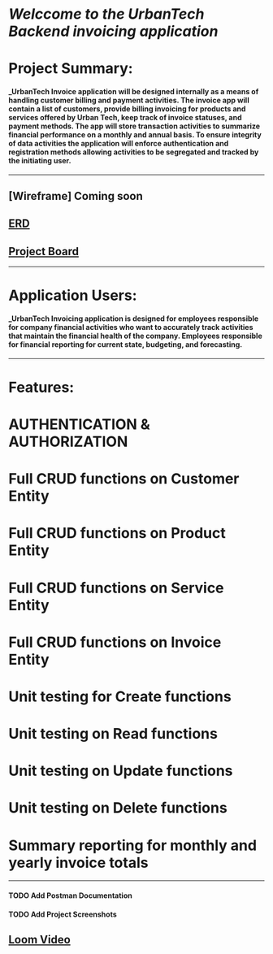 # ***Welccome to the UrbanTech Backend invoicing application***

# Project Summary:
#### _UrbanTech Invoice application will be designed internally as a means of handling customer billing and payment activities. The invoice app will contain a list of customers, provide billing invoicing for products and services offered by Urban Tech, keep track of invoice statuses, and payment methods. The app will store transaction activities to summarize financial performance on a monthly and annual basis. To ensure integrity of data activities the application will enforce authentication and registration methods allowing activities to be segregated and tracked by the initiating user. 
----
## [Wireframe] Coming soon

## [ERD](https://dbdiagram.io/d/Invoice-Management-682292065b2fc4582f4b8e57)

## [Project Board](https://github.com/users/tderamus/projects/11/views/1)
----
# Application Users:
#### _UrbanTech Invoicing application is designed for employees responsible for company financial activities who want to accurately track activities that maintain the financial health of the company. Employees responsible for financial reporting for current state, budgeting, and forecasting. 

----
# Features:
# AUTHENTICATION & AUTHORIZATION
# Full CRUD functions on Customer Entity
# Full CRUD functions on Product Entity
# Full CRUD functions on Service Entity
# Full CRUD functions on Invoice Entity
# Unit testing for Create functions
# Unit testing on Read functions
# Unit testing on Update functions
# Unit testing on Delete functions
# Summary reporting for monthly and yearly invoice totals

----
#### TODO Add Postman Documentation
#### TODO Add Project Screenshots
## [Loom Video](TODO)
